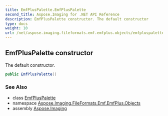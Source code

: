 ```yaml
---
title: EmfPlusPalette.EmfPlusPalette
second_title: Aspose.Imaging for .NET API Reference
description: EmfPlusPalette constructor. The default constructor
type: docs
weight: 10
url: /net/aspose.imaging.fileformats.emf.emfplus.objects/emfpluspalette/emfpluspalette/
---
```

## EmfPlusPalette constructor

The default constructor.

```csharp
public EmfPlusPalette()
```

### See Also

* class [EmfPlusPalette](../)
* namespace [Aspose.Imaging.FileFormats.Emf.EmfPlus.Objects](../../emfpluspalette/)
* assembly [Aspose.Imaging](../../../)


